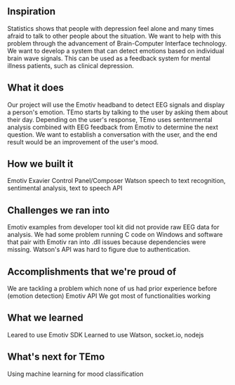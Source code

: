 ## Inspiration
Statistics shows that people with depression feel alone and many times afraid to talk to other people about the situation. We want to help with this problem through the advancement of Brain-Computer Interface technology. We want to develop a system that can detect emotions based on individual brain wave signals. This can be used as a feedback system for mental illness patients, such as clinical depression.

## What it does
Our project will use the Emotiv headband to detect EEG signals and display a person's emotion. TEmo starts by talking to the user by asking them about their day. Depending on the user's response, TEmo uses sentenmental analysis combined with EEG feedback from Emotiv to determine the next question. We want to establish a conversation with the user, and the end result would be an improvement of the user's mood.

## How we built it
Emotiv Exavier Control Panel/Composer Watson speech to text recognition, sentimental analysis, text to speech API

## Challenges we ran into
Emotiv examples from developer tool kit did not provide raw EEG data for analysis. We had some problem running C code on Windows and software that pair with Emotiv ran into .dll issues because dependencies were missing. Watson's API was hard to figure due to authentication.

## Accomplishments that we're proud of
We are tackling a problem which none of us had prior experience before (emotion detection) Emotiv API We got most of functionalities working

## What we learned
Leared to use Emotiv SDK Learned to use Watson, socket.io, nodejs

## What's next for TEmo
Using machine learning for mood classification
